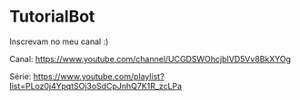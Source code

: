 # TutorialBot
Inscrevam no meu canal :)

Canal: https://www.youtube.com/channel/UCGDSWOhcjbIVD5Vv8BkXYOg

Série: https://www.youtube.com/playlist?list=PLoz0j4YpqtSOj3oSdCpJnhQ7K1R_zcLPa
